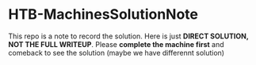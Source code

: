 # HTB-MachinesSolutionNote

This repo is a note to record the solution. Here is just <b>DIRECT SOLUTION, NOT THE FULL WRITEUP</b>. Please <b>complete the machine first</b> and comeback to see the solution (maybe we have differennt solution)
